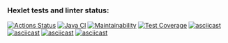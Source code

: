 ### Hexlet tests and linter status:
[![Actions Status](https://github.com/ruslVT/java-project-lvl2/workflows/hexlet-check/badge.svg)](https://github.com/ruslVT/java-project-lvl2/actions)
[![Java CI](https://github.com/ruslVT/java-project-lvl2/actions/workflows/java-ci.yml/badge.svg)](https://github.com/ruslVT/java-project-lvl2/actions/workflows/java-ci.yml)
[![Maintainability](https://api.codeclimate.com/v1/badges/edfa3b01cb7c98a8f7f5/maintainability)](https://codeclimate.com/github/ruslVT/java-project-lvl2/maintainability)
[![Test Coverage](https://api.codeclimate.com/v1/badges/edfa3b01cb7c98a8f7f5/test_coverage)](https://codeclimate.com/github/ruslVT/java-project-lvl2/test_coverage)
[![asciicast](https://asciinema.org/a/1oYEUekgLZhJyKwBLSVtJwsyJ.svg)](https://asciinema.org/a/1oYEUekgLZhJyKwBLSVtJwsyJ)
[![asciicast](https://asciinema.org/a/GxoJPi0RKnO8R5LnxYXS6zLRf.svg)](https://asciinema.org/a/GxoJPi0RKnO8R5LnxYXS6zLRf)
[![asciicast](https://asciinema.org/a/yJcc6UVTSbQT9udDxCHxXKHqH.svg)](https://asciinema.org/a/yJcc6UVTSbQT9udDxCHxXKHqH)
[![asciicast](https://asciinema.org/a/11Aa4iQ5ZqJMfLzdy8rOjkppz.svg)](https://asciinema.org/a/11Aa4iQ5ZqJMfLzdy8rOjkppz)